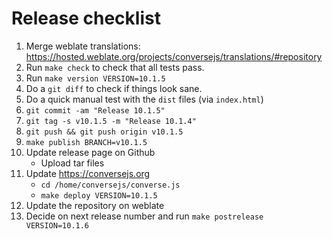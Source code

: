 # Release checklist

1. Merge weblate translations: https://hosted.weblate.org/projects/conversejs/translations/#repository
2. Run `make check` to check that all tests pass.
3. Run `make version VERSION=10.1.5`
4. Do a `git diff` to check if things look sane.
5. Do a quick manual test with the `dist` files (via `index.html`)
6. `git commit -am "Release 10.1.5"`
7. `git tag -s v10.1.5 -m "Release 10.1.4"`
8. `git push && git push origin v10.1.5`
9. `make publish BRANCH=v10.1.5`
10. Update release page on Github
    * Upload tar files
11. Update https://conversejs.org
    * `cd /home/conversejs/converse.js`
    * `make deploy VERSION=10.1.5`
12. Update the repository on weblate
13. Decide on next release number and run `make postrelease VERSION=10.1.6`
